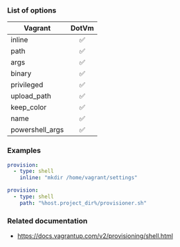 ### List of options

|Vagrant|DotVm|
|-------|:---:|
|inline|:white_check_mark:|
|path|:white_check_mark:|
|args|:white_check_mark:|
|binary|:white_check_mark:|
|privileged|:white_check_mark:|
|upload_path|:white_check_mark:|
|keep_color|:white_check_mark:|
|name|:white_check_mark:|
|powershell_args|:white_check_mark:|

### Examples
```yaml
provision:
  - type: shell
    inline: "mkdir /home/vagrant/settings"
```

```yaml
provision:
  - type: shell
    path: "%host.project_dir%/provisioner.sh"
```

### Related documentation
* https://docs.vagrantup.com/v2/provisioning/shell.html

